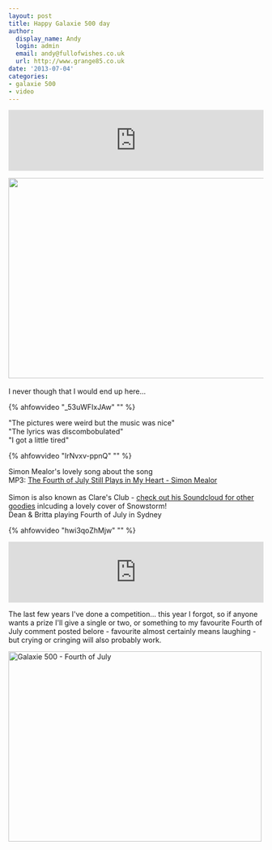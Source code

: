 ```yaml
---
layout: post
title: Happy Galaxie 500 day
author:
  display_name: Andy
  login: admin
  email: andy@fullofwishes.co.uk
  url: http://www.grange85.co.uk
date: '2013-07-04'
categories:
- galaxie 500
- video
---
```

<p><iframe style="border: 0; width: 100%; height: 120px;" src="https://bandcamp.com/EmbeddedPlayer/album=2405309532/size=medium/bgcol=ffffff/linkcol=0687f5/t=1/transparent=true/" seamless><a href="http://galaxie500.bandcamp.com/album/this-is-our-music">This Is Our Music by Galaxie 500</a></iframe></p>
<p><img src="https://media.fullofwishes.co.uk/01-galaxie_500/sleeves/g500_4thofjuly_rtt249_006_550.jpg" width="550" height="395" class="aligncenter" /><br />
<a id="more"></a><a id="more-4387"></a><br />
I never though that I would end up here...<br />
</p>
{% ahfowvideo "_53uWFIxJAw" "" %}
<p>"The pictures were weird but the music was nice"<br />
"The lyrics was discombobulated"<br />
"I got a little tired"<br />
</p>
{% ahfowvideo "IrNvxv-ppnQ" "" %}
<p>Simon Mealor's lovely song about the song<br />
MP3: <a href="https://media.fullofwishes.co.uk/00-misc/audio/clares-club-fourth-of-july-still-playsiin-my-heart.mp3">The Fourth of July Still Plays in My Heart - Simon Mealor</a><br />
<br />
Simon is also known as Clare's Club - <a href="https://soundcloud.com/clares-club">check out his Soundcloud for other goodies</a> inlcuding a lovely cover of Snowstorm!<br />
Dean & Britta playing Fourth of July in Sydney<br />
</p>
{% ahfowvideo "hwi3qoZhMjw" "" %}
<p><iframe style="border: 0; width: 100%; height: 120px;" src="https://bandcamp.com/EmbeddedPlayer/album=3510813574/size=medium/bgcol=ffffff/linkcol=0687f5/t=2/transparent=true/" seamless><a href="http://galaxie500.bandcamp.com/album/copenhagen-live">Copenhagen (live) by Galaxie 500</a></iframe></p>
<p>The last few years I've done a competition... this year I forgot, so if anyone wants a prize I'll give a single or two, or something to my favourite Fourth of July comment posted belore - favourite almost certainly means laughing - but crying or cringing will also probably work.</p>
<p><a href="http://www.flickr.com/photos/grange85/7503935168/" title="Galaxie 500 - Fourth of July by andyaldridge, on Flickr"><img src="https://farm8.staticflickr.com/7278/7503935168_0f21676820.jpg" class="aligncenter" width="500" height="375" alt="Galaxie 500 - Fourth of July"></a></p>
